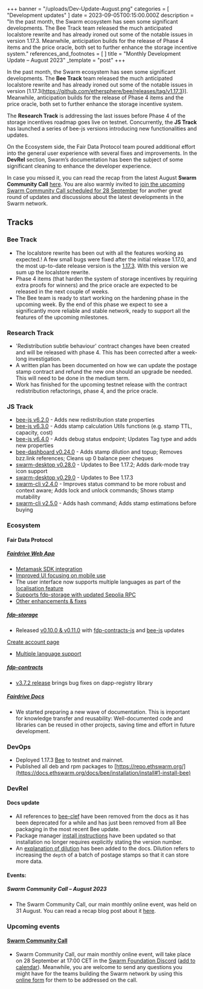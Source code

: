 +++
banner = "/uploads/Dev-Update-August.png"
categories = [ "Development updates" ]
date = 2023-09-05T00:15:00.000Z
description = "In the past month, the Swarm ecosystem has seen some significant developments. The Bee Track team released the much anticipated localstore rewrite and has already ironed out some of the notable issues in version 1.17.3. Meanwhile, anticipation builds for the release of Phase 4 items and the price oracle, both set to further enhance the storage incentive system."
references_and_footnotes = [ ]
title = "Monthly Development Update – August 2023"
_template = "post"
+++

In the past month, the Swarm ecosystem has seen some significant developments. The **Bee Track** team released the much anticipated localstore rewrite and has already ironed out some of the notable issues in version [1.17.3(https://github.com/ethersphere/bee/releases/tag/v1.17.3)]. Meanwhile, anticipation builds for the release of Phase 4 items and the price oracle, both set to further enhance the storage incentive system. 

The **Research Track** is addressing the last issues before Phase 4 of the storage incentives roadmap goes live on testnet. Concurrently, the **JS Track** has launched a series of bee-js versions introducing new functionalities and updates. 

On the Ecosystem side, the Fair Data Protocol team poured additional effort into the general user experience with several fixes and improvements. In the **DevRel** section, Swarm’s documentation has been the subject of some significant cleaning to enhance the developer experience. 

In case you missed it, you can read the recap from the latest August **Swarm Community Call** [here](https://blog.ethswarm.org/foundation/2023/swarm-community-call-31-august-recap/). You are also warmly invited to [join the upcoming Swarm Community Call scheduled for 28 September](https://www.addevent.com/event/Yb18513288) for another great round of updates and discussions about the latest developments in the Swarm network.

## Tracks

### Bee Track

* The localstore rewrite has been out with all the features working as expected.! A few small bugs were fixed after the initial release 1.17.0, and the most up-to-date release version is the [1.17.3](https://github.com/ethersphere/bee/releases/tag/v1.17.3). With this version we sum up the localstore rewrite. 
* Phase 4 items (that harden the system of storage incentives by requiring extra proofs for winners) and the price oracle are expected to be released in the next couple of weeks.
* The Bee team is ready to start working on the hardening phase in the upcoming week. By the end of this  phase we expect to see a significantly more reliable and stable network, ready to support all the features of the upcoming milestones.

### Research Track 
* 'Redistribution subtle behaviour' contract changes have been created and will be released with phase 4. This has been corrected after a week-long investigation. 
* A written plan has been documented on how we can update the postage stamp contract and refund the new one should an upgrade be needed. This will need to be done in the medium term. 
* Work has finished for the upcoming testnet release with the contract redistribution refactorings, phase 4, and the price oracle.

### JS Track 

* [bee-js v6.2.0](https://github.com/ethersphere/bee-js/releases/tag/v6.2.0) - Adds new redistribution state properties
* [bee-js v6.3.0](https://github.com/ethersphere/bee-js/releases/tag/v6.3.0) - Adds stamp calculation Utils functions (e.g. stamp TTL, capacity, cost)
* [bee-js v6.4.0](https://github.com/ethersphere/bee-js/releases/tag/v6.4.0) - Adds debug status endpoint; Updates Tag type and adds new properties
* [bee-dashboard v0.24.0](https://github.com/ethersphere/bee-dashboard/releases/tag/v0.24.0) - Adds stamp dilution and topup; Removes bzz.link references; Cleans up 0 balance peer cheques
* [swarm-desktop v0.28.0](https://github.com/ethersphere/swarm-desktop/releases/tag/v0.28.0) - Updates to Bee 1.17.2; Adds dark-mode tray icon support
* [swarm-desktop v0.29.0](https://github.com/ethersphere/swarm-desktop/releases/tag/v0.29.0) - Updates to Bee 1.17.3
* [swarm-cli v2.4.0](https://github.com/ethersphere/swarm-cli/releases/tag/v2.4.0) - Improves status command to be more robust and context aware; Adds lock and unlock commands; Shows stamp mutability
* [swarm-cli v2.5.0](https://github.com/ethersphere/swarm-cli/releases/tag/v2.5.0) - Adds hash command; Adds stamp estimations before buying

### Ecosystem

#### Fair Data Protocol

##### [Fairdrive Web App](https://app.fairdrive.fairdatasociety.org/)

* [Metamask SDK integration](https://github.com/fairDataSociety/fairdrive-theapp/pull/443)
* [Improved UI focusing on mobile use](https://github.com/fairDataSociety/fairdrive-theapp/pull/408)
* The user interface now supports multiple languages as part of the [localisation feature](https://github.com/fairDataSociety/fairdrive-theapp/pull/437)
* [Supports fdp-storage with updated Sepolia RPC](https://github.com/fairDataSociety/fairdrive-theapp/pull/438)
* [Other enhancements & fixes](https://github.com/fairDataSociety/fairdrive-theapp/issues?q=is%3Aissue+is%3Aclosed+closed%3A2023-08-01..2023-08-31+) 

##### [fdp-storage](https://github.com/fairDataSociety/fdp-storage/)

* Released [v0.10.0 & v0.11.0](https://github.com/fairDataSociety/fdp-storage/releases) with [fdp-contracts-js](https://github.com/fairDataSociety/fdp-storage/issues/251) and [bee-js](https://github.com/fairDataSociety/fdp-storage/pull/253) updates 

[Create account page](https://github.com/fairDataSociety/fdp-create-account/)

* [Multiple language support](https://github.com/fairDataSociety/fdp-create-account/issues/282)

##### [fdp-contracts](https://github.com/fairDataSociety/fdp-contracts/)

* [v3.7.2 release](https://github.com/fairDataSociety/fdp-contracts/releases) brings bug fixes on dapp-registry library

##### [Fairdrive Docs](https://github.com/fairDataSociety/fairdrive-theapp/tree/development/docs)
* We started preparing a new wave of documentation. This is important for knowledge transfer and reusability: Well-documented code and libraries can be reused in other projects, saving time and effort in future development.


### DevOps
* Deployed 1.17.3 [Bee](https://github.com/ethersphere/bee) to testnet and mainnet.
* Published all deb and rpm packages to [https://repo.ethswarm.org/](https://docs.ethswarm.org/docs/bee/installation/install#1-install-bee)


### DevRel
#### Docs update
* All references to [bee-clef](https://github.com/ethersphere/bee-clef) have been removed from the docs as it has been deprecated for a while and has just been removed from all Bee packaging in the most recent Bee update. 
* Package manager [install instructions](https://docs.ethswarm.org/docs/bee/installation/install#package-manager-install) have been updated so that installation no longer requires explicitly stating the version number.
* An [explanation of dilution](https://docs.ethswarm.org/docs/develop/access-the-swarm/keep-your-data-alive#dilute-your-batch) has been added to the docs. Dilution refers to increasing the `depth` of a batch of postage stamps so that it can store more data.


#### Events:

##### Swarm Community Call – August 2023
* The Swarm Community Call, our main monthly online event, was held on 31 August. You can read a recap blog post about it [here](https://blog.ethswarm.org/foundation/2023/swarm-community-call-31-august-recap/).


### **Upcoming events**
#### **[Swarm Community Call](https://www.addevent.com/event/tf17853994)**
* Swarm Community Call, our main monthly online event, will take place on 28 September at 17:00 CET in the [Swarm Foundation Discord](https://discord.gg/PHqsVNSJ?event=1126056886773489675) ([add to calendar](https://www.addevent.com/event/Yb18513288)). Meanwhile, you are welcome to send any questions you might have for the teams building the Swarm network by using this [online form](https://airtable.com/shrBRyrMkXFsJvLS3) for them to be addressed on the call.